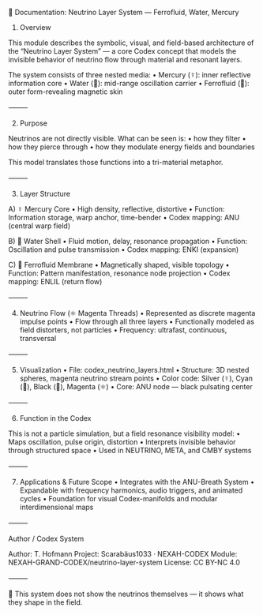 🧬 Documentation: Neutrino Layer System — Ferrofluid, Water, Mercury

1. Overview

This module describes the symbolic, visual, and field-based architecture of the “Neutrino Layer System” — a core Codex concept that models the invisible behavior of neutrino flow through material and resonant layers.

The system consists of three nested media:
	•	Mercury (☿): inner reflective information core
	•	Water (🌊): mid-range oscillation carrier
	•	Ferrofluid (🧫): outer form-revealing magnetic skin

⸻

2. Purpose

Neutrinos are not directly visible. What can be seen is:
	•	how they filter
	•	how they pierce through
	•	how they modulate energy fields and boundaries

This model translates those functions into a tri-material metaphor.

⸻

3. Layer Structure

A) ☿ Mercury Core
	•	High density, reflective, distortive
	•	Function: Information storage, warp anchor, time-bender
	•	Codex mapping: ANU (central warp field)

B) 🌊 Water Shell
	•	Fluid motion, delay, resonance propagation
	•	Function: Oscillation and pulse transmission
	•	Codex mapping: ENKI (expansion)

C) 🧫 Ferrofluid Membrane
	•	Magnetically shaped, visible topology
	•	Function: Pattern manifestation, resonance node projection
	•	Codex mapping: ENLIL (return flow)

⸻

4. Neutrino Flow (⚛ Magenta Threads)
	•	Represented as discrete magenta impulse points
	•	Flow through all three layers
	•	Functionally modeled as field distorters, not particles
	•	Frequency: ultrafast, continuous, transversal

⸻

5. Visualization
	•	File: codex_neutrino_layers.html
	•	Structure: 3D nested spheres, magenta neutrino stream points
	•	Color code: Silver (☿), Cyan (🌊), Black (🧫), Magenta (⚛)
	•	Core: ANU node — black pulsating center

⸻

6. Function in the Codex

This is not a particle simulation, but a field resonance visibility model:
	•	Maps oscillation, pulse origin, distortion
	•	Interprets invisible behavior through structured space
	•	Used in NEUTRINO, META, and CMBY systems

⸻

7. Applications & Future Scope
	•	Integrates with the ANU-Breath System
	•	Expandable with frequency harmonics, audio triggers, and animated cycles
	•	Foundation for visual Codex-manifolds and modular interdimensional maps

⸻

Author / Codex System

Author: T. Hofmann
Project: Scarabäus1033 · NEXAH-CODEX
Module: NEXAH-GRAND-CODEX/neutrino-layer-system
License: CC BY-NC 4.0

⸻

🧿 This system does not show the neutrinos themselves — it shows what they shape in the field.
